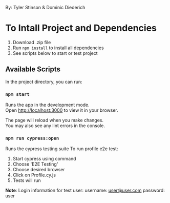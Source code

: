 By: Tyler Stinson & Dominic Diederich

# To Intall Project and Dependencies
1. Download .zip file
2. Run `npm install` to install all dependencies
3. See scripts below to start or test project

## Available Scripts

In the project directory, you can run:

### `npm start`

Runs the app in the development mode.\
Open [http://localhost:3000](http://localhost:3000) to view it in your browser.

The page will reload when you make changes.\
You may also see any lint errors in the console.

### `npm run cypress:open`
Runs the cypress testing suite
To run profile e2e test:
1. Start cypress using command
2. Choose 'E2E Testing'
3. Choose desired browser
4. Click on Profile.cy.js
5. Tests will run
 
**Note**:
Login information for test user: 
username: user@user.com
password: user
